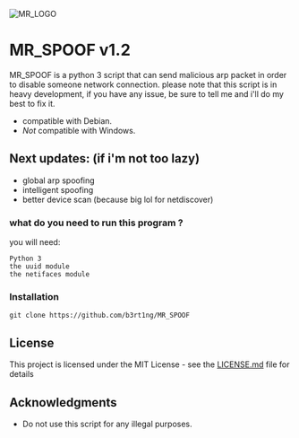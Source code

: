 ![MR_LOGO](https://i.imgur.com/BqnGkVK.png)

# MR_SPOOF v1.2

MR_SPOOF is a python 3 script that can send malicious arp packet in order to disable someone network connection.
please note that this script is in heavy development, if you have any issue, be sure to tell me and i'll do my best to fix it.

- compatible with Debian.
- *Not* compatible with Windows.

## Next updates: (if i'm not too lazy)

* global arp spoofing
* intelligent spoofing
* better device scan (because big lol for netdiscover)

### what do you need to run this program ?

you will need:
```
Python 3
the uuid module
the netifaces module
```

### Installation

```
git clone https://github.com/b3rt1ng/MR_SPOOF
```

## License

This project is licensed under the MIT License - see the [LICENSE.md](LICENSE.md) file for details

## Acknowledgments

* Do not use this script for any illegal purposes.

